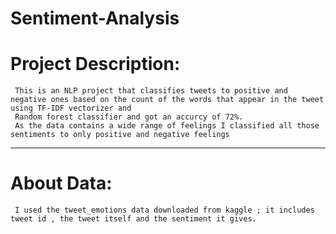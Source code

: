 # Sentiment-Analysis
  # Project Description:
     This is an NLP project that classifies tweets to positive and negative ones based on the count of the words that appear in the tweet using TF-IDF vectorizer and 
     Random forest classifier and got an accurcy of 72%.
     As the data contains a wide range of feelings I classified all those sentiments to only positive and negative feelings 
  ---------------------------------------------------------------------------------------------------------------------------------------------------------------------
  # About Data:
     I used the tweet_emotions data downloaded from kaggle ; it includes tweet id , the tweet itself and the sentiment it gives.
    
     
